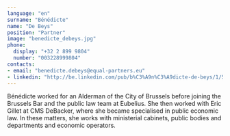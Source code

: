 ```yaml
---
language: "en"
surname: "Bénédicte"
name: "De Beys"
position: "Partner"
image: "benedicte_debeys.jpg"
phone:
  display: "+32 2 899 9804"
  number: "003228999804"
contacts:
- email: "benedicte.debeys@equal-partners.eu"
- linkedin: "http://be.linkedin.com/pub/b%C3%A9n%C3%A9dicte-de-beys/1/579/815/en"
---
```

Bénédicte worked for an Alderman of the City of Brussels before joining the Brussels Bar and the public law team at Eubelius. She then worked with Eric Gillet at CMS DeBacker, where she became specialised in public economic law. In these matters, she works with ministerial cabinets, public bodies and departments and economic operators.
